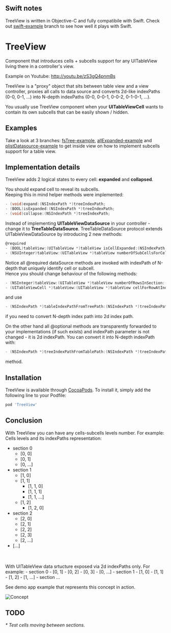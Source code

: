 Swift notes
---

TreeView is written in Objective-C and fully compatibile with Swift.
Check out [swift-example](https://github.com/genkernel/TreeView/tree/swift-example) branch to see how well it plays with Swift.


TreeView
========

Component that introduces cells + subcells support for any UITableView living there in a controller's view.

Example on Youtube: http://youtu.be/zS3gQ4pnmBs

TreeView is a "proxy" object that sits between table view and a view controller, proxies all calls to data source and converts 2d-like indexPaths (0-0, 0-1, ...)  into N-depth indexPaths (0-0, 0-0-1, 0-0-2, 0-1-0-1, ...).


You usually use TreeView component when your <b>UITableViewCell</b> wants to contain its own subcells that can be easily shown / hidden.<br />


Examples
---
Take a look at 3 branches: [fsTree-example](https://github.com/genkernel/TreeView/tree/fsTree-example), [allExpanded-example](https://github.com/genkernel/TreeView/tree/allExpanded-example) and [plistDatasource-example](https://github.com/genkernel/TreeView/tree/plistDatasource-example) to get inside view on how to implement subcells support for a table view.


Implementation details
---

TreeView adds 2 logical states to every cell: <b>expanded</b> and <b>collapsed</b>.

You should expand cell to reveal its subcells.<br/>
Keeping this in mind helper methods were implemented: <br/>
```objectiveC
- (void)expand:(NSIndexPath *)treeIndexPath;
- (BOOL)isExpanded:(NSIndexPath *)treeIndexPath;
- (void)collapse:(NSIndexPath *)treeIndexPath;
```

Instead of implementing <b>UITableViewDataSource</b> in your controller - change it to <b>TreeTableDataSource</b>. TreeTableDataSource protocol extends UITableViewDataSource by introducing 2 new methods:<br/>
```objectiveC
@required
- (BOOL)tableView:(UITableView *)tableView isCellExpanded:(NSIndexPath *)treeIndexPath;
- (NSUInteger)tableView:(UITableView *)tableView numberOfSubCellsForCellAtIndexPath:(NSIndexPath *)treeIndexPath;
```

Notice all @required dataSource methods are invoked with indexPath of N-depth that uniquely identify cell or subcell.<br/>
Hence you should change behaviour of the following methods:
```objectiveC
- (NSInteger)tableView:(UITableView *)tableView numberOfRowsInSection:(NSInteger)section;
- (UITableViewCell *)tableView:(UITableView *)tableView cellForRowAtIndexPath:(NSIndexPath *)treeIndexPath;
```

and use 
```objectiveC
- (NSIndexPath *)tableIndexPathFromTreePath:(NSIndexPath *)treeIndexPath
```
if you need to convert N-depth index path into 2d index path.

On the other hand all @optional methods are transparently forwarded to your implementations (if such exists) and indexPath parameter is not changed - it is 2d indexPath.
You can convert it into N-depth indexPath with:
```objectiveC
- (NSIndexPath *)treeIndexPathFromTablePath:(NSIndexPath *)treeIndexPath;
```
method.


## Installation

TreeView is available through [CocoaPods](http://cocoapods.org/pods/treeview). To install
it, simply add the following line to your Podfile:

```ruby
pod 'TreeView'
```

Conclusion
---

With TreeView you can have any cells-subcells levels number. For example:<br />
Cells levels and its indexPaths representation:
  - section 0
      - [0, 0]
      - [0, 1]
      - [0, ...]
  - section 1
      - [1, 0]
      - [1, 1]
          - [1, 1, 0]
          - [1, 1, 1]
          - [1, 1, ...]
      - [1, 2]
          - [1, 2, 0]
  - section 2
      - [2, 0]
      - [2, 1]
      - [2, 2]
      - [2, 3]
      - [2, ...]
  - [...]
<br />
<br />
With UITableView data srtucture exposed via 2d indexPaths only. For example:
- section 0
  - [0, 1]
  - [0, 2]
  - [0, 3]
  - [0, ...]
- section 1
  - [1, 0]
  - [1, 1]
  - [1, 2]
  - [1, ...]
- section ...

See demo app example that represents this concept in action.

![Concept](https://github.com/genkernel/TreeView/raw/master/DemoArt/demo.gif)

TODO
---

<i>
* Test cells moving between sections.
</i>
